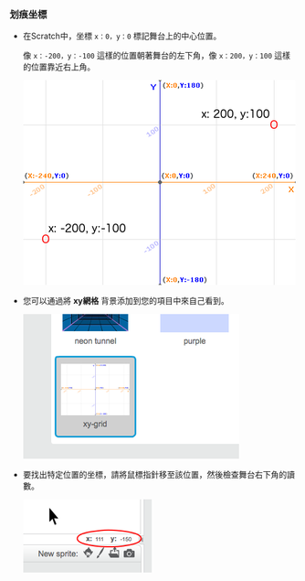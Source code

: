 ### 划痕坐標

+ 在Scratch中，坐標 `x：0，y：0` 標記舞台上的中心位置。
    
    像 `x：-200，y：-100` 這樣的位置朝著舞台的左下角，像 `x：200，y：100` 這樣的位置靠近右上角。
    
    ![舞台坐標](images/coordinates-stage.png)

+ 您可以通過將 **xy網格** 背景添加到您的項目中來自己看到。
    
    ![舞台坐標](images/coordinates-backdrop.png)

+ 要找出特定位置的坐標，請將鼠標指針移至該位置，然後檢查舞台右下角的讀數。
    
    ![協調讀數](images/coordinates-xy-example.png)